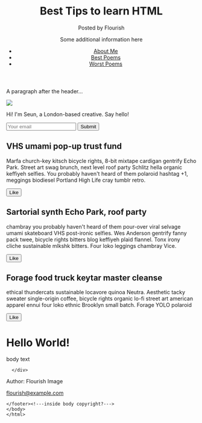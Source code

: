    <html>
   <body> <!---external user see--->
      <header><!---inside body like footer--->
    <h1>Best Tips to learn HTML</h1>
    <p>Posted by Flourish</p>
    <p>Some additional information here</p>
        
<ul>
      <li><a href="#">About Me</a></li>
      <li><a href="#">Best Poems</a></li>
      <li><a href="#">Worst Poems</a></li>
    </ul>
  </header>
  <p>A paragraph after the header...</p>
      <img src="https://i.imgur.com/Q8ZW0X2.png?2">
  <p>Hi! I'm Seun, a London-based creative. Say hello!</p>
  <input type="email" placeholder="Your email">
  <input type="submit">
        <article>
  <h2>VHS umami pop-up trust fund</h2>
  <p>Marfa church-key kitsch bicycle rights, 8-bit mixtape cardigan gentrify Echo Park. Street art swag brunch, next level roof party Schlitz hella organic keffiyeh selfies. You probably haven't heard of them polaroid hashtag +1, meggings biodiesel Portland High Life cray tumblr retro.</p>
  <button>Like</button>
  </article>
  <article>
  <h2>Sartorial synth Echo Park, roof party</h2>
  <p>chambray you probably haven't heard of them pour-over viral selvage umami skateboard VHS post-ironic selfies. Wes Anderson gentrify fanny pack twee, bicycle rights bitters blog keffiyeh plaid flannel. Tonx irony cliche sustainable mlkshk bitters. Four loko leggings chambray Vice.</p>
    <button>Like</button>
    </article>
  <article>
  <h2>Forage food truck keytar master cleanse</h2>
  <p>ethical thundercats sustainable locavore quinoa Neutra. Aesthetic tacky sweater single-origin coffee, bicycle rights organic lo-fi street art american apparel ennui four loko ethnic Brooklyn small batch. Forage YOLO polaroid</p>
    <button>Like</button>
    </article>
        <div>
        <h1>Hello World!</h1>
    </div> 
    <div><p>body text</p>

      </div>
<footer>
    <p>Author: Flourish Image</p>
    <p><a href="mailto:flourish@example.com">flourish@example.com</a></p>

    </footer><!---inside body copyright?--->
    </body>
    </html>
